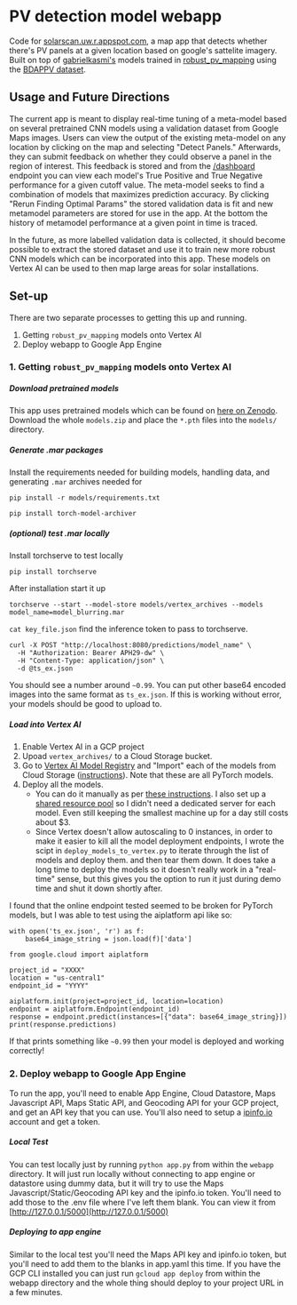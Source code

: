 # PV detection model webapp

Code for [solarscan.uw.r.appspot.com](https://solarscan.uw.r.appspot.com), a map app that detects whether there's PV panels at a given location based on google's sattelite imagery.  Built on top of [gabrielkasmi's](https://github.com/gabrielkasmi) models trained in [robust_pv_mapping](https://github.com/gabrielkasmi/robust_pv_mapping) using the [BDAPPV dataset](https://zenodo.org/records/12179554).

## Usage and Future Directions

The current app is meant to display real-time tuning of a meta-model based on several pretrained CNN models using a validation dataset from Google Maps images.  Users can view the output of the existing meta-model on any location by clicking on the map and selecting "Detect Panels."  Afterwards, they can submit feedback on whether they could observe a panel in the region of interest.  This feedback is stored and from the [/dashboard](https://solarscan.uw.r.appspot.com/dashboard) endpoint you can view each model's True Positive and True Negative performance for a given cutoff value.  The meta-model seeks to find a combination of models that maximizes prediction accuracy.  By clicking "Rerun Finding Optimal Params" the stored validation data is fit and new metamodel parameters are stored for use in the app.  At the bottom the history of metamodel performance at a given point in time is traced.

In the future, as more labelled validation data is collected, it should become possible to extract the stored dataset and use it to train new more robust CNN models which can be incorporated into this app.  These models on Vertex AI can be used to then map large areas for solar installations.

## Set-up

There are two separate processes to getting this up and running.

1. Getting `robust_pv_mapping` models onto Vertex AI
2. Deploy webapp to Google App Engine

### 1. Getting `robust_pv_mapping` models onto Vertex AI

##### Download pretrained models

This app uses pretrained models which can be found on [here on Zenodo](https://zenodo.org/records/14673918).  Download the whole `models.zip` and place the `*.pth` files into the `models/` directory.

##### Generate .mar packages 

Install the requirements needed for building models, handling data, and generating `.mar` archives needed for  

```pip install -r models/requirements.txt```

```pip install torch-model-archiver```


##### (optional) test .mar locally

Install torchserve to test locally

```pip install torchserve```

After installation start it up 

```torchserve --start --model-store models/vertex_archives --models model_name=model_blurring.mar```

```cat key_file.json```
find the inference token to pass to torchserve.

```
curl -X POST "http://localhost:8080/predictions/model_name" \                                
  -H "Authorization: Bearer APH29-dw" \
  -H "Content-Type: application/json" \
  -d @ts_ex.json
```

You should see a number around `~0.99`.  You can put other base64 encoded images into the same format as `ts_ex.json`.  If this is working without error, your models should be good to upload to.

##### Load into Vertex AI

1. Enable Vertex AI in a GCP project
2. Upoad `vertex_archives/` to a Cloud Storage bucket. 
3. Go to [Vertex AI Model Registry](https://console.cloud.google.com/vertex-ai/models) and "Import" each of the models from Cloud Storage ([instructions](https://cloud.google.com/vertex-ai/docs/model-registry/import-model/)).  Note that these are all PyTorch models.
4. Deploy all the models. 
    - You can do it manually as per [these instructions](https://cloud.google.com/vertex-ai/docs/general/deployment#google-cloud-console).  I also set up a [shared resource pool](https://cloud.google.com/vertex-ai/docs/predictions/model-co-hosting) so I didn't need a dedicated server for each model.  Even still keeping the smallest machine up for a day still costs about $3.
    - Since Vertex doesn't allow autoscaling to 0 instances, in order to make it easier to kill all the model deployment endpoints, I wrote the scipt in `deploy_models_to_vertex.py` to iterate through the list of models and deploy them. and then tear them down.  It does take a long time to deploy the models so it doesn't really work in a "real-time" sense, but this gives you the option to run it just during demo time and shut it down shortly after.

I found that the online endpoint tested seemed to be broken for PyTorch models, but I was able to test using the aiplatform api like so:

```
with open('ts_ex.json', 'r') as f:
    base64_image_string = json.load(f)['data'] 

from google.cloud import aiplatform

project_id = "XXXX"
location = "us-central1"
endpoint_id = "YYYY"

aiplatform.init(project=project_id, location=location)
endpoint = aiplatform.Endpoint(endpoint_id)
response = endpoint.predict(instances=[{"data": base64_image_string}])
print(response.predictions)
```

If that prints something like `~0.99` then your model is deployed and working correctly!

### 2. Deploy webapp to Google App Engine

To run the app, you'll need to enable App Engine, Cloud Datastore, Maps Javascript API, Maps Static API, and Geocoding API for your GCP project, and get an API key that you can use.   You'll also need to setup a [ipinfo.io](https://ipinfo.io) account and get a token.

##### Local Test

You can test locally just by running `python app.py` from within the `webapp` directory.  It will just run locally without connecting to app engine or datastore using dummy data, but it will try to use the Maps Javascript/Static/Geocoding API key and the ipinfo.io token.  You'll need to add those to the .env file where I've left them blank.  You can view it from [http://127.0.0.1/5000](http://127.0.0.1/5000)

##### Deploying to app engine

Similar to the local test you'll need the Maps API key and ipinfo.io token, but you'll need to add them to the blanks in app.yaml this time.  If you have the GCP CLI installed you can just run `gcloud app deploy` from within the webapp directory and the whole thing should deploy to your project URL in a few minutes.
